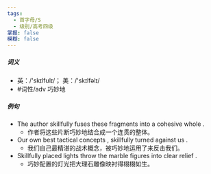 ```yaml
---
tags:
  - 首字母/S
  - 级别/高考四级
掌握: false
模糊: false
---
```

##### 词义
- 英：/'skɪlfʊlɪ/； 美：/'skɪlfəlɪ/
- #词性/adv  巧妙地
##### 例句
- The author skillfully fuses these fragments into a cohesive whole .
	- 作者将这些片断巧妙地结合成一个连贯的整体。
- Our own best tactical concepts , skillfully turned against us .
	- 我们自己最精湛的战术概念，被巧妙地运用了来反击我们。
- Skillfully placed lights throw the marble figures into clear relief .
	- 巧妙配置的灯光把大理石雕像映衬得栩栩如生。
